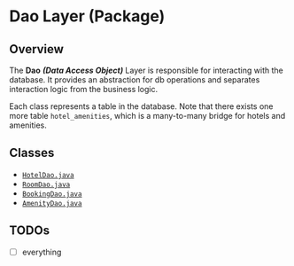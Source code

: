 # Dao Layer (Package)

## Overview
The **Dao** **_(Data Access Object)_** Layer is responsible for interacting
with the database. It provides an abstraction for db operations
and separates interaction logic from the business logic.

Each class represents a table in the database. 
Note that there exists one more table `hotel_amenities`,
which is a many-to-many bridge for hotels and amenities.

## Classes
- [`HotelDao.java`](HotelDao.java)
- [`RoomDao.java`](RoomDao.java)
- [`BookingDao.java`](BookingDao.java) 
- [`AmenityDao.java` ](AmenityDao.java)

## TODOs

- [ ] everything
